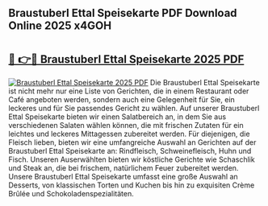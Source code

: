 ## Braustuberl Ettal Speisekarte PDF Download Online 2025 x4GOH

# <h2><a href="http://gc5fvgr.nevu.top/?p=Braustuberl+Ettal+Speisekarte">🔗 👉🔴 Braustuberl Ettal Speisekarte 2025 PDF</a></h2>

[![Braustuberl Ettal Speisekarte 2025 PDF](https://i.imgur.com/dBaPXMq.png)](http://gc5fvgr.nevu.top/?p=Braustuberl+Ettal+Speisekarte)
Die Braustuberl Ettal Speisekarte ist nicht mehr nur eine Liste von Gerichten, die in einem Restaurant oder Café angeboten werden, sondern auch eine Gelegenheit für Sie, ein leckeres und für Sie passendes Gericht zu wählen. Auf unserer Braustuberl Ettal Speisekarte bieten wir einen Salatbereich an, in dem Sie aus verschiedenen Salaten wählen können, die mit frischen Zutaten für ein leichtes und leckeres Mittagessen zubereitet werden. Für diejenigen, die Fleisch lieben, bieten wir eine umfangreiche Auswahl an Gerichten auf der Braustuberl Ettal Speisekarte an: Rindfleisch, Schweinefleisch, Huhn und Fisch. Unseren Auserwählten bieten wir köstliche Gerichte wie Schaschlik und Steak an, die bei frischem, natürlichem Feuer zubereitet werden. Unsere Braustuberl Ettal Speisekarte umfasst eine große Auswahl an Desserts, von klassischen Torten und Kuchen bis hin zu exquisiten Crème Brûlée und Schokoladenspezialitäten.
